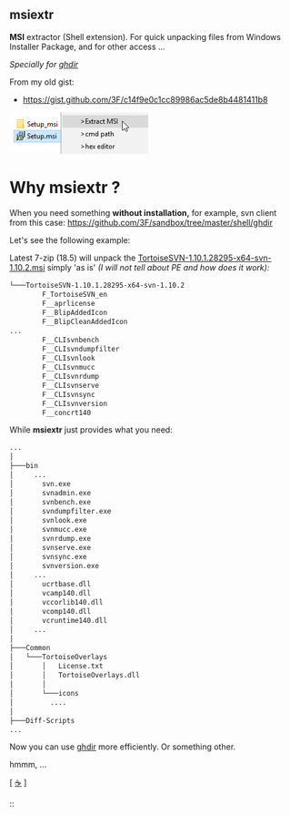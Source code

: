 ## msiextr

**MSI** extractor (Shell extension). For quick unpacking files from Windows Installer Package, and for other access ... 

*Specially for [ghdir](https://github.com/3F/sandbox/tree/master/shell/ghdir)*

From my old gist:

* https://gist.github.com/3F/c14f9e0c1cc89986ac5de8b4481411b8

![](748d8f38-1e17-11e6-8f1c-39a065dfc0f9.png)

# Why msiextr ?

When you need something **without installation,** for example, svn client from this case: https://github.com/3F/sandbox/tree/master/shell/ghdir


Let's see the following example: 

Latest 7-zip (18.5) will unpack the [TortoiseSVN-1.10.1.28295-x64-svn-1.10.2.msi](https://osdn.net/projects/tortoisesvn/storage/1.10.1/Application/TortoiseSVN-1.10.1.28295-x64-svn-1.10.2.msi) simply 'as is' *(I will not tell about PE and how does it work):*

```text
└───TortoiseSVN-1.10.1.28295-x64-svn-1.10.2
        F_TortoiseSVN_en
        F__aprlicense
        F__BlipAddedIcon
        F__BlipCleanAddedIcon
...
        F__CLIsvnbench
        F__CLIsvndumpfilter
        F__CLIsvnlook
        F__CLIsvnmucc
        F__CLIsvnrdump
        F__CLIsvnserve
        F__CLIsvnsync
        F__CLIsvnversion
        F__concrt140
```

While **msiextr** just provides what you need:

```text
...
│
├───bin
│     ...
│       svn.exe
│       svnadmin.exe
│       svnbench.exe
│       svndumpfilter.exe
│       svnlook.exe
│       svnmucc.exe
│       svnrdump.exe
│       svnserve.exe
│       svnsync.exe
│       svnversion.exe
│     ...
│       ucrtbase.dll
│       vcamp140.dll
│       vccorlib140.dll
│       vcomp140.dll
│       vcruntime140.dll
│     ...
│
├───Common
│   └───TortoiseOverlays
│       │   License.txt
│       │   TortoiseOverlays.dll
│       │
│       └───icons
│         ....
│
├───Diff-Scripts
...
```

Now you can use [ghdir](https://github.com/3F/sandbox/tree/master/shell/ghdir) more efficiently. Or something other.


hmmm, ...

[ [☕](https://3F.github.io/Donation/) ]

::